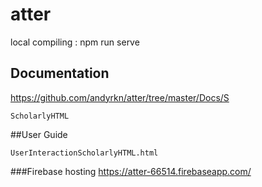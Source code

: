 # atter
local compiling : npm run serve

## Documentation
https://github.com/andyrkn/atter/tree/master/Docs/S
```
ScholarlyHTML
```
##User Guide
```
UserInteractionScholarlyHTML.html
```
###Firebase hosting
https://atter-66514.firebaseapp.com/